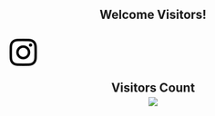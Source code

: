 <h2 align="center">Welcome Visitors!<h2>

<img src="insta.svg">

<p align="center">
    Visitors Count <br>
    <img src="https://profile-counter.glitch.me/Kodaiwya/count.svg" widht="100%">
</p>